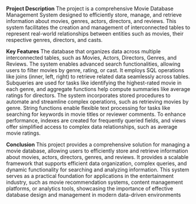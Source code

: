 **Project Description**
    The project is a comprehensive Movie Database Management System designed to efficiently store, manage, and retrieve information about movies, genres, actors, directors, and reviews. This system facilitates the creation and management of interconnected tables to represent real-world relationships between entities such as movies, their respective genres, directors, and casts.

**Key Features** 
The database that organizes data across multiple interconnected 
tables, such as Movies, Actors, Directors, Genres, and Reviews. The system enables advanced search functionalities, allowing users to filter movies by genre, rating, or cast. It employs SQL operations like joins (inner, left, right) to retrieve related data seamlessly across tables. Subqueries are used for tasks like identifying the highest-rated movie in each genre, and aggregate functions help compute summaries like average ratings for directors. The system incorporates stored procedures to automate and streamline complex operations, such as retrieving movies by genre. String functions enable flexible text processing for tasks like searching for keywords in movie titles or reviewer comments. To enhance performance, indexes are created for frequently queried fields, and views offer simplified access to complex data relationships, such as average movie ratings.

**Conclusion**
This project provides a comprehensive solution for managing a movie database, allowing users to efficiently store and retrieve information about movies, actors, directors, genres, and reviews. It provides a scalable framework that supports efficient data organization, complex queries, and dynamic functionality for searching and analyzing information. This system serves as a practical foundation for applications in the entertainment industry, such as movie recommendation systems, content management platforms, or analytics tools, showcasing the importance of effective database design and management in modern data-driven environments
